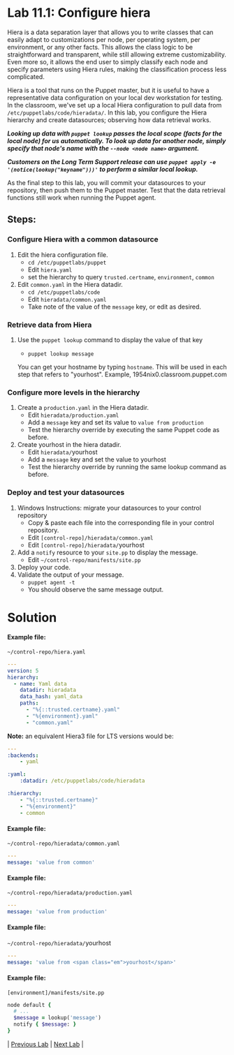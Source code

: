 # Lab 11.1: Configure hiera

Hiera is a data separation layer that allows you to write classes that can easily adapt to customizations per node, per operating system, per environment, or any other facts. This allows the class logic to be straightforward and transparent, while still allowing extreme customizability. Even more so, it allows the end user to simply classify each node and specify parameters using Hiera rules, making the classification process less complicated.

Hiera is a tool that runs on the Puppet master, but it is useful to have a representative data configuration on your local dev workstation for testing. In the classroom, we've set up a local Hiera configuration to pull data from `/etc/puppetlabs/code/hieradata/`. In this lab, you configure the Hiera hierarchy and create datasources; observing how data retrieval works.

**_Looking up data with `puppet lookup` passes the local scope (facts for the local node) for us automatically. To look up data for another node, simply specify that node's name with the `--node <node name>` argument._**

**_Customers on the Long Term Support release can use `puppet apply -e '(notice(lookup("keyname")))'` to perform a similar local lookup._**

As the final step to this lab, you will commit your datasources to your repository,  then push them to the Puppet master. Test that the data retrieval functions still  work when running the Puppet agent.

## Steps:

### Configure Hiera with a common datasource

1. Edit the hiera configuration file.
    * `cd /etc/puppetlabs/puppet`
    * Edit `hiera.yaml`
    * set the hierarchy to query `trusted.certname`, `environment`, `common`
1. Edit `common.yaml` in the Hiera datadir.
    * `cd /etc/puppetlabs/code`
    * Edit `hieradata/common.yaml`
    * Take note of the value of the `message` key, or edit as desired.

### Retrieve data from Hiera

1. Use the `puppet lookup` command to display the value of that key
    * `puppet lookup message`

    You can get your hostname by typing `hostname`. This will be used in each step that refers to "yourhost".
    Example, 1954nix0.classroom.puppet.com

### Configure more levels in the hierarchy

1. Create a `production.yaml` in the Hiera datadir.
    * Edit `hieradata/production.yaml`
    * Add a `message` key and set its value to `value from production`
    * Test the hierarchy override by executing the same Puppet code as before.
1. Create <span class="em">yourhost</span> in the hiera datadir.
    * Edit `hieradata/`<span class="em">yourhost</span>
    * Add a `message` key and set the value to <span class="em">yourhost</span>
    * Test the hierarchy override by running the same lookup command as before.

### Deploy and test your datasources

1. Windows Instructions: migrate your datasources to your control repository
    * Copy & paste each file into the corresponding file in your control repository.
    * Edit `[control-repo]/hieradata/common.yaml`
    * Edit `[control-repo]/hieradata/`<span class="em">yourhost</span>
1. Add a `notify` resource to your `site.pp` to display the message.
    * Edit `~/control-repo/manifests/site.pp`
1. Deploy your code.
1. Validate the output of your message.
    * `puppet agent -t`
    * You should observe the same message output.

# Solution

#### Example file:
`~/control-repo/hiera.yaml`

```yaml
---
version: 5
hierarchy:
  - name: Yaml data
    datadir: hieradata
    data_hash: yaml_data
    paths:
      - "%{::trusted.certname}.yaml"
      - "%{environment}.yaml"
      - "common.yaml"
```

**Note:** an equivalent Hiera3 file for LTS versions would be:

```yaml
---
:backends:
    - yaml

:yaml:
    :datadir: /etc/puppetlabs/code/hieradata

:hierarchy:
    - "%{::trusted.certname}"
    - "%{environment}"
    - common
```

#### Example file:
`~/control-repo/hieradata/common.yaml`

```yaml
---
message: 'value from common'
```

#### Example file:
`~/control-repo/hieradata/production.yaml`

```yaml
---
message: 'value from production'
```

#### Example file:
`~/control-repo/hieradata/`<span class="em">yourhost</span>

```yaml
---
message: 'value from <span class="em">yourhost</span>'
```

#### Example file:
`[environment]/manifests/site.pp`

```ruby
node default {
  # ...
  $message = lookup('message')
  notify { $message: }
}
```

|  [Previous Lab](../lab-10.1-Inherited-classes)  |  [Next Lab](../lab-13.1-Designing-profiles)  |
